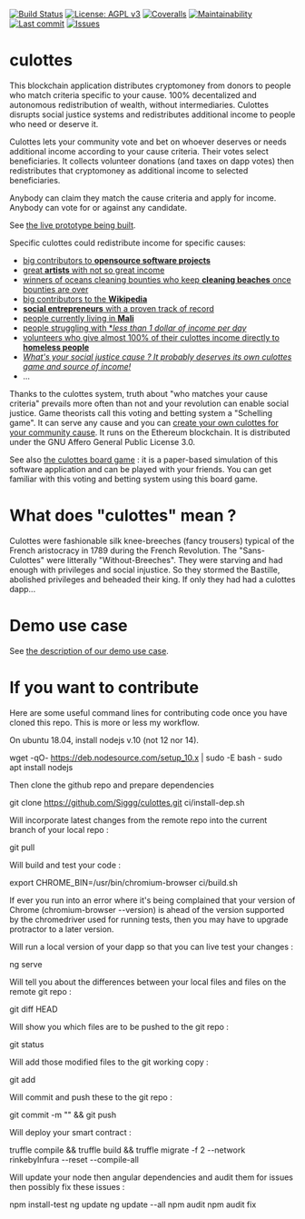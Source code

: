 [![Build Status](https://travis-ci.org/Siggg/culottes.svg?branch=master)](https://travis-ci.org/Siggg/culottes)
[![License: AGPL v3](https://img.shields.io/badge/License-AGPL%20v3-blue.svg)](https://www.gnu.org/licenses/agpl-3.0)
[![Coveralls](http://img.shields.io/coveralls/Siggg/culottes.svg)](https://coveralls.io/r/Siggg/culottes)
[![Maintainability](https://api.codeclimate.com/v1/badges/46003502d86e3dbcf15e/maintainability)](https://codeclimate.com/github/Siggg/culottes/maintainability)
[![Last commit](https://img.shields.io/github/last-commit/Siggg/culottes.svg)](https://github.com/Siggg/culottes/commits/master)
[![Issues](https://img.shields.io/codeclimate/issues/Siggg/culottes.svg)](https://codeclimate.com/github/Siggg/culottes/issues)

# culottes

This blockchain application distributes cryptomoney from donors to people who match criteria specific to your cause. 100% decentalized and autonomous redistribution of wealth, without intermediaries. Culottes disrupts social justice systems and redistributes additional income to people who need or deserve it.

Culottes lets your community vote and bet on whoever deserves or needs additional income according to your cause criteria. Their votes select beneficiaries. It collects volunteer donations (and taxes on dapp votes) then redistributes that cryptomoney as additional income to selected beneficiaries.

Anybody can claim they match the cause criteria and apply for income. Anybody can vote for or against any candidate.

See [the live prototype being built](https://siggg.github.io/culottes).

Specific culottes could redistribute income for specific causes:

* [big contributors to **opensource software projects**](https://siggg.github.io/culottes)
* [great **artists** with not so great income](how_to.md)
* [winners of oceans cleaning bounties who keep **cleaning beaches** once bounties are over](how_to.md)
* [big contributors to the **Wikipedia**](how_to.md)
* [**social entrepreneurs** with a proven track of record](how_to.md)
* [people currently living in **Mali**](how_to.md)
* [people struggling with **less than 1 dollar of income per day*](how_to.md)
* [volunteers who give almost 100% of their culottes income directly to **homeless people**](how_to.md)
* [_What's your social justice cause ? It probably deserves its own culottes game and source of income!_](how_to.md)
* ...

Thanks to the culottes system, truth about "who matches your cause criteria" prevails more often than not and your revolution can enable social justice. Game theorists call this voting and betting system a "Schelling game". It can serve any cause and you can [create your own culottes for your community cause](how_to.md). It runs on the Ethereum blockchain. It is distributed under the GNU Affero General Public License 3.0.

See also [the culottes board game](https://siggg.gitlab.io/culottes) : it is a paper-based simulation of this software application and can be played with your friends. You can get familiar with this voting and betting system using this board game.

# What does "culottes" mean ?

Culottes were fashionable silk knee-breeches (fancy trousers) typical of the French aristocracy in 1789 during the French Revolution. The "Sans-Culottes" were litterally "Without-Breeches". They were starving and had enough with privileges and social injustice. So they stormed the Bastille, abolished privileges and beheaded their king. If only they had had a culottes dapp...

# Demo use case

See [the description of our demo use case](demo_use_case.md).

# If you want to contribute

Here are some useful command lines for contributing code once you have cloned this repo. This is more or less my workflow.

On ubuntu 18.04, install nodejs v.10 (not 12 nor 14).

  wget -qO- https://deb.nodesource.com/setup_10.x | sudo -E bash -
  sudo apt install nodejs

Then clone the github repo and prepare dependencies

  git clone https://github.com/Siggg/culottes.git
  ci/install-dep.sh 

Will incorporate latest changes from the remote repo into the current branch of your local repo :

  git pull

Will build and test your code :

  export CHROME_BIN=/usr/bin/chromium-browser
  ci/build.sh

If ever you run into an error where it's being complained that your version of Chrome (chromium-browser --version) is ahead of the version supported by the chromedriver used for running tests, then you may have to upgrade protractor to a later version.

Will run a local version of your dapp so that you can live test your changes :

  ng serve

Will tell you about the differences between your local files and files on the remote git repo :

  git diff HEAD

Will show you which files are to be pushed to the git repo :

  git status

Will add those modified files to the git working copy :

  git add <filename>

Will commit and push these to the git repo :

  git commit -m "<some commit message>" && git push

Will deploy your smart contract :

  truffle compile && truffle build && truffle migrate -f 2 --network rinkebyInfura --reset --compile-all

Will update your node then angular dependencies and audit them for issues then possibly fix these issues :

  npm install-test
  ng update
  ng update --all
  npm audit
  npm audit fix


